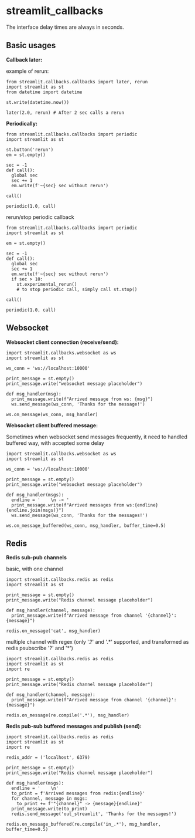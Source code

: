 # streamlit_callbacks

The interface delay times are always in seconds.

Basic usages
---

**Callback later:**

example of rerun:
```
from streamlit.callbacks.callbacks import later, rerun
import streamlit as st
from datetime import datetime

st.write(datetime.now())

later(2.0, rerun) # After 2 sec calls a rerun
```

**Periodically:**
```
from streamlit.callbacks.callbacks import periodic
import streamlit as st

st.button('rerun')
em = st.empty()

sec = -1
def call():
  global sec
  sec += 1
  em.write(f'~{sec} sec without rerun')

call()

periodic(1.0, call)
```

rerun/stop periodic callback
```
from streamlit.callbacks.callbacks import periodic
import streamlit as st

em = st.empty()

sec = -1
def call():
  global sec
  sec += 1
  em.write(f'~{sec} sec without rerun')
  if sec > 10:
    st.experimental_rerun()
    # to stop periodic call, simply call st.stop()

call()

periodic(1.0, call)
```


Websocket
---

**Websocket client connection (receive/send):**
```
import streamlit.callbacks.websocket as ws
import streamlit as st

ws_conn = 'ws://localhost:10000'

print_message = st.empty()
print_message.write("websocket message placeholder")

def msg_handler(msg):
  print_message.write(f"Arrived message from ws: {msg}")
  ws.send_message(ws_conn, 'Thanks for the message!')
  
ws.on_message(ws_conn, msg_handler)
```

**Websocket client buffered message:**

Sometimes when websocket send messages frequently, it need to handled buffered way, with accepted some delay

```
import streamlit.callbacks.websocket as ws
import streamlit as st

ws_conn = 'ws://localhost:10000'

print_message = st.empty()
print_message.write("websocket message placeholder")

def msg_handler(msgs):
  endline = '    \n -> '
  print_message.write(f"Arrived messages from ws:{endline}{endline.join(msgs)}")
  ws.send_message(ws_conn, 'Thanks for the messages!')
  
ws.on_message_buffered(ws_conn, msg_handler, buffer_time=0.5)
```

Redis
---

**Redis sub-pub channels**

basic, with one channel
```
import streamlit.callbacks.redis as redis
import streamlit as st

print_message = st.empty()
print_message.write("Redis channel message placeholder")

def msg_handler(channel, message):
  print_message.write(f"Arrived message from channel '{channel}': {message}")
  
redis.on_message('cat', msg_handler)
```

multiple channel with regex (only '.?' and '.*' supported, and transformed as redis psubscribe '?' and '\*')
```
import streamlit.callbacks.redis as redis
import streamlit as st
import re

print_message = st.empty()
print_message.write("Redis channel message placeholder")

def msg_handler(channel, message):
  print_message.write(f"Arrived message from channel '{channel}': {message}")
  
redis.on_message(re.compile('.*'), msg_handler)
```

**Redis pub-sub buffered messages and publish (send):**

```
import streamlit.callbacks.redis as redis
import streamlit as st
import re

redis_addr = ('localhost', 6379)

print_message = st.empty()
print_message.write("Redis channel message placeholder")

def msg_handler(msgs):
  endline = '    \n'
  to_print = f'Arrived messages from redis:{endline}'
  for channel, message in msgs:
    to_print += f'"{channel}" -> {message}{endline}'
  print_message.write(to_print)
  redis.send_message('out_streamlit', 'Thanks for the messages!')
  
redis.on_message_buffered(re.compile('in_.*'), msg_handler, buffer_time=0.5)
```
